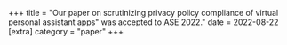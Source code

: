 +++ title = "Our paper on scrutinizing privacy policy compliance of virtual personal assistant apps" was accepted to ASE 2022." date = 2022-08-22
[extra] category = "paper" +++
